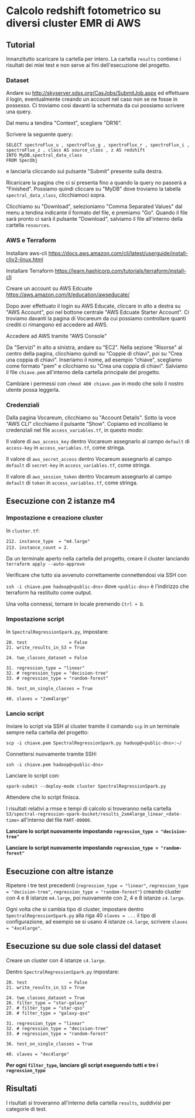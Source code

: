 # Calcolo redshift fotometrico su diversi cluster EMR di AWS

## Tutorial

Innanzitutto scaricare la cartella per intero. La cartella `results` contiene i risultati dei miei test e non serve ai fini dell'esecuzione del progetto.

### Dataset
Andare su http://skyserver.sdss.org/CasJobs/SubmitJob.aspx ed effettuare il login, eventualmente creando un account nel caso non se ne fosse
in possesso. Ci troviamo così davanti la schermata da cui possiamo scrivere una query.

Dal menu a tendina "Context", scegliere "DR16".

Scrivere la seguente query:
```
SELECT spectroFlux_u , spectroFlux_g , spectroFlux_r , spectroFlux_i ,
spectroFlux_z , class AS source_class , z AS redshift
INTO MyDB.spectral_data_class
FROM SpecObj
```

e lanciarla cliccando sul pulsante "Submit" presente sulla destra.

Ricaricare la pagina che ci si presenta fino a quando la query no passerà a "Finished". Possiamo quindi cliccare su "MyDB" dove troviamo la tabella `spectral_data_class`, clicchiamoci sopra.

Clicchiamo su "Download", selezioniamo "Comma Separated Values" dal menu a tendina indicante il formato del file, e premiamo "Go". Quando il file sarà pronto ci sarà il pulsante "Download", salviamo il file all'interno della cartella `resources`.

### AWS e Terraform
Installare aws-cli https://docs.aws.amazon.com/cli/latest/userguide/install-cliv2-linux.html

Installare Terraform https://learn.hashicorp.com/tutorials/terraform/install-cli

Creare un account su AWS Edcuate https://aws.amazon.com/it/education/awseducate/

Dopo  aver effettuato il login su AWS Educate, cliccare in alto a destra su "AWS Account", poi nel bottone centrale "AWS Edcuate Starter Account". Ci troviamo davanti la pagina di Vocareum da cui possiamo controllare quanti crediti ci rimangono ed accedere ad AWS.

Accedere ad AWS tramite "AWS Console"

Da "Servizi" in alto a sinistra, andare su "EC2". Nella sezione "Risorse" al centro della pagina, clicchiamo quindi su "Coppie di chiavi", poi su "Crea una coppia di chiavi". Inseriamo il nome, ad esempio "chiave", scegliamo come formato "pem" e clicchiamo su "Crea una coppia di chiavi". Salviamo il file `chiave.pem` all'interno della cartella principale del progetto.

Cambiare i permessi con `chmod 400 chiave.pem` in modo che solo il nostro utente possa leggerla.

### Credenziali
Dalla pagina Vocareum, clicchiamo su "Account Details". Sotto la voce "AWS CLI" clicchiamo il pulsante "Show". Copiamo ed incolliamo le credenziali nel file `access_variables.tf`, in questo modo:

Il valore di `aws_access_key` dentro Vocareum assegnarlo al campo `default` di `access-key` in `access_variables.tf`, come stringa. 

Il valore di `aws_secret_access` dentro Vocareum assegnarlo al campo `default` di `secret-key` in `access_variables.tf`, come stringa.  

Il valore di `aws_session_token` dentro Vocareum assegnarlo al campo `default` di `token`  in `access_variables.tf`, come stringa.  



## Esecuzione con 2 istanze m4

### Impostazione e creazione cluster
In `cluster.tf`:  

`212. instance_type  = "m4.large"`  
`213. instance_count = 2`.  

Da un terminale aperto nella cartella del progetto, creare il cluster lanciando `terraform apply --auto-approve`

Verificare che tutto sia avvenuto correttamente connettendosi via SSH con

`ssh -i chiave.pem hadoop@<public-dns>` dove `<public-dns>` è l'indirizzo che terraform ha restituito come output.

Una volta connessi, tornare in locale premendo `Ctrl + D`.

### Impostazione script
In `SpectralRegressionSpark.py`, impostare:

`20. test                = False`   
`21. write_results_in_S3 = True`    

`24. two_classes_dataset = False`   

`31. regression_type = "linear"`    
`32. # regression_type = "decision-tree"`   
`33. # regression_type = "random-forest"`   

`36. test_on_single_classes = True` 

`40. slaves = "2xm4large"`  

### Lancio script

Inviare lo script via SSH al cluster tramite il comando `scp` in un terminale sempre nella cartella del progetto:

`scp -i chiave.pem SpectralRegressionSpark.py hadoop@<public-dns>:∼/`   

Connettersi nuovamente tramite SSH:

`ssh -i chiave.pem hadoop@<public-dns>` 

Lanciare lo script con:

`spark-submit --deploy-mode cluster SpectralRegressionSpark.py` 

Attendere che lo script finisca.

I risultati relativi a rmse e tempi di calcolo si troveranno nella cartella `S3/spectral-regression-spark-bucket/results_2xm4large_linear_<date-time>` all'interno del file `PART-00000`.   

**Lanciare lo script nuovamente impostando  `regression_type = "decision-tree"`**

**Lanciare lo script nuovamente impostando  `regression_type = "random-forest"`**

## Esecuzione con altre istanze

Ripetere i tre test precedenti (`regression_type = "linear"`, `regression_type = "decision-tree"`, `regression_type = "random-forest"`) creando cluster con 4 e 8 istanze `m4.large`, poi nuovamente con 2, 4 e 8 istanze `c4.large`.

Ogni volta che si cambia tipo di cluster, impostare dentro `SpectralRegressionSpark.py` alla riga 40 `slaves = ...` il tipo di configurazione, ad esempio se si usano 4 istanze `c4.large`, scrivere `slaves = "4xc4large"`.


## Esecuzione su due sole classi del dataset

Creare un cluster con 4 istanze `c4.large`.

Dentro `SpectralRegressionSpark.py` impostare:

`20. test                = False`   
`21. write_results_in_S3 = True`    

`24. two_classes_dataset = True`    
`26. filter_type = "star-galaxy"`   
`27. # filter_type = "star-qso"`    
`28. # filter_type = "galaxy-qso"`  

`31. regression_type = "linear"`    
`32. # regression_type = "decision-tree"`   
`33. # regression_type = "random-forest"`   

`36. test_on_single_classes = True` 

`40. slaves = "4xc4large"`


**Per ogni `filter_type`, lanciare gli script eseguendo tutti e tre i `regression_type`**

## Risultati

I risultati si troveranno all'interno della cartella `results`, suddivisi per categorie di test.
